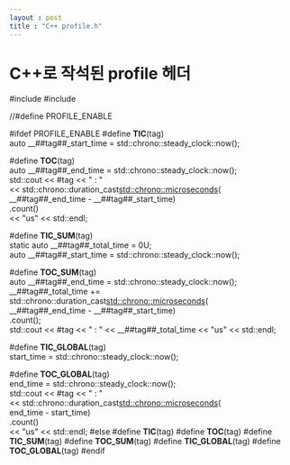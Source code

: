 ```yaml
---
layout : post
title : "C++ profile.h"
---
```


# C++로 작석된 profile 헤더

#include <chrono>
#include <iostream>

//#define PROFILE_ENABLE

#ifdef PROFILE_ENABLE
#define __TIC__(tag) \
  auto __##tag##_start_time = std::chrono::steady_clock::now();

#define __TOC__(tag)                                                  \
  auto __##tag##_end_time = std::chrono::steady_clock::now();         \
  std::cout << #tag << " : "                                          \
            << std::chrono::duration_cast<std::chrono::microseconds>( \
                   __##tag##_end_time - __##tag##_start_time)         \
                   .count()                                           \
            << "us" << std::endl;

#define __TIC_SUM__(tag)                 \
  static auto __##tag##_total_time = 0U; \
  auto __##tag##_start_time = std::chrono::steady_clock::now();

#define __TOC_SUM__(tag)                                      \
  auto __##tag##_end_time = std::chrono::steady_clock::now(); \
  __##tag##_total_time +=                                     \
      std::chrono::duration_cast<std::chrono::microseconds>(  \
          __##tag##_end_time - __##tag##_start_time)          \
          .count();                                           \
  std::cout << #tag << " : " << __##tag##_total_time << "us" << std::endl;

#define __TIC_GLOBAL__(tag) \
		start_time = std::chrono::steady_clock::now();

#define __TOC_GLOBAL__(tag) \
		end_time = std::chrono::steady_clock::now(); 				\
		std::cout << #tag << " : " 					 				\
		<< std::chrono::duration_cast<std::chrono::microseconds>(  	\
		          end_time - start_time)          					\
		          .count()                                          \
		<< "us" << std::endl;
#else
#define __TIC__(tag)
#define __TOC__(tag)
#define __TIC_SUM__(tag)
#define __TOC_SUM__(tag)
#define __TIC_GLOBAL__(tag)
#define __TOC_GLOBAL__(tag)
#endif

